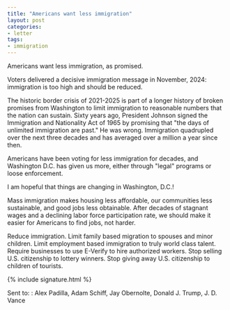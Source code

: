 ```yaml
---
title: "Americans want less immigration"
layout: post
categories:
- letter
tags:
- immigration
---
```


Americans want less immigration, as promised.

Voters delivered a decisive immigration message in November, 2024: immigration is too high and should be reduced.

The historic border crisis of 2021-2025 is part of a longer history of broken promises from Washington to limit immigration to reasonable numbers that the nation can sustain. Sixty years ago, President Johnson signed the Immigration and Nationality Act of 1965 by promising that "the days of unlimited immigration are past." He was wrong. Immigration quadrupled over the next three decades and has averaged over a million a year since then.

Americans have been voting for less immigration for decades, and Washington D.C. has given us more, either through "legal" programs or loose enforcement.

I am hopeful that things are changing in Washington, D.C.!

Mass immigration makes housing less affordable, our communities less sustainable, and good jobs less obtainable. After decades of stagnant wages and a declining labor force participation rate, we should make it easier for Americans to find jobs, not harder.

Reduce immigration. Limit family based migration to spouses and minor children. Limit employment based immigration to truly world class talent. Require businesses to use E-Verify to hire authorized workers. Stop selling U.S. citizenship to lottery winners. Stop giving away U.S. citizenship to children of tourists.

{% include signature.html %}

Sent to:
: Alex Padilla, Adam Schiff, Jay Obernolte, Donald J. Trump, J. D. Vance
